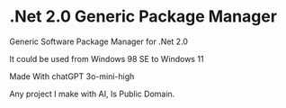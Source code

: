 # .Net 2.0 Generic Package Manager
Generic Software Package Manager for .Net 2.0

It could be used from Windows 98 SE to Windows 11

Made With chatGPT 3o-mini-high

Any project I make with AI, Is Public Domain.
